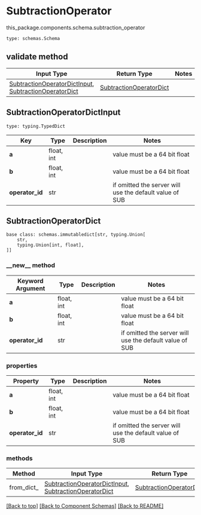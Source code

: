 # SubtractionOperator
this_package.components.schema.subtraction_operator
```
type: schemas.Schema
```

## validate method
Input Type | Return Type | Notes
------------ | ------------- | -------------
[SubtractionOperatorDictInput](#subtractionoperatordictinput), [SubtractionOperatorDict](#subtractionoperatordict) | [SubtractionOperatorDict](#subtractionoperatordict) |

## SubtractionOperatorDictInput
```
type: typing.TypedDict
```
Key | Type |  Description | Notes
------------ | ------------- | ------------- | -------------
**a** | float, int |  | value must be a 64 bit float
**b** | float, int |  | value must be a 64 bit float
**operator_id** | str |  | if omitted the server will use the default value of SUB

## SubtractionOperatorDict
```
base class: schemas.immutabledict[str, typing.Union[
    str,
    typing.Union[int, float],
]]

```
### &lowbar;&lowbar;new&lowbar;&lowbar; method
Keyword Argument | Type | Description | Notes
---------------- | ---- | ----------- | -----
**a** | float, int |  | value must be a 64 bit float
**b** | float, int |  | value must be a 64 bit float
**operator_id** | str |  | if omitted the server will use the default value of SUB

### properties
Property | Type | Description | Notes
-------- | ---- | ----------- | -----
**a** | float, int |  | value must be a 64 bit float
**b** | float, int |  | value must be a 64 bit float
**operator_id** | str |  | if omitted the server will use the default value of SUB

### methods
Method | Input Type | Return Type | Notes
------ | ---------- | ----------- | ------
from_dict_ | [SubtractionOperatorDictInput](#subtractionoperatordictinput), [SubtractionOperatorDict](#subtractionoperatordict) | [SubtractionOperatorDict](#subtractionoperatordict) | a constructor

[[Back to top]](#top) [[Back to Component Schemas]](../../../README.md#Component-Schemas) [[Back to README]](../../../README.md)
